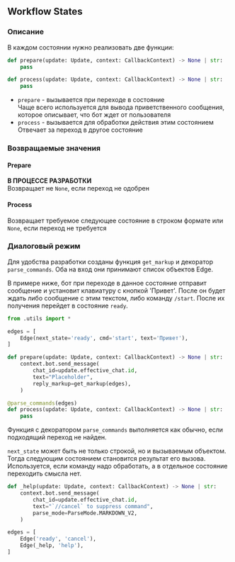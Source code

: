 ## Workflow States
### Описание
В каждом состоянии нужно реализовать две функции:
```py
def prepare(update: Update, context: CallbackContext) -> None | str:
    pass

def process(update: Update, context: CallbackContext) -> None | str:
    pass
```

- `prepare` - вызывается при переходе в состояние  
  Чаще всего используется для вывода приветственного сообщения, которое описывает, что бот ждет от пользователя
- `process` - вызывается для обработки действия этим состоянием  
  Отвечает за переход в другое состояние

### Возвращаемые значения
#### Prepare
**В ПРОЦЕССЕ РАЗРАБОТКИ**  
Возвращает не `None`, если переход не одобрен
#### Process
Возвращает требуемое следующее состояние в строком формате или `None`, если переход не требуется

### Диалоговый режим
Для удобства разработки созданы функция `get_markup` и декоратор `parse_commands`.
Оба на вход они принимают список объектов Edge.

В примере ниже, бот при переходе в данное состояние отправит сообщение и установит клавиатуру
с кнопкой 'Привет'. После он будет ждать либо сообщение с этим текстом, либо команду `/start`.
После их получения перейдет в состояние `ready`.
```py
from .utils import *

edges = [
    Edge(next_state='ready', cmd='start', text='Привет'),
]

def prepare(update: Update, context: CallbackContext) -> None | str:
    context.bot.send_message(
        chat_id=update.effective_chat.id,
        text="Placeholder",
        reply_markup=get_markup(edges),
    )

@parse_commands(edges)
def process(update: Update, context: CallbackContext) -> None | str:
    pass
```
Функция с декоратором `parse_commands` выполняется как обычно, если подходящий переход не найден.

`next_state` может быть не только строкой, но и вызываемым объектом.
Тогда следующим состоянием становится результат его вызова.
Используется, если команду надо обработать, а в отдельное состояние переходить смысла нет.
```py
def _help(update: Update, context: CallbackContext) -> None | str:
    context.bot.send_message(
        chat_id=update.effective_chat.id,
        text="`//cancel` to suppress command",
        parse_mode=ParseMode.MARKDOWN_V2,
    )

edges = [
    Edge('ready', 'cancel'),
    Edge(_help, 'help'),
]
```
